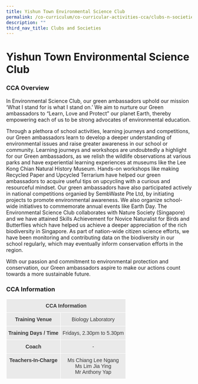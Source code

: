 ```yaml
---
title: Yishun Town Environmental Science Club
permalink: /co-curriculum/co-curricular-activities-cca/clubs-n-societies/yishun-town-environmental-science-club/
description: ""
third_nav_title: Clubs and Societies
---
```

# **Yishun Town Environmental Science Club**

### CCA Overview

In Environmental Science Club, our green ambassadors uphold our mission ‘What I stand for is what I stand on.’ We aim to nurture our Green ambassadors to “Learn, Love and Protect” our planet Earth, thereby empowering each of us to be strong advocates of environmental education.

Through a plethora of school activities, learning journeys and competitions, our Green ambassadors learn to develop a deeper understanding of environmental issues and raise greater awareness in our school or community. Learning journeys and workshops are undoubtedly a highlight for our Green ambassadors, as we relish the wildlife observations at various parks and have experiential learning experiences at museums like the Lee Kong Chian Natural History Museum. Hands-on workshops like making Recycled Paper and Upcycled Terrarium have helped our green ambassadors to acquire useful tips on upcycling with a curious and resourceful mindset. Our green ambassadors have also participated actively in national competitions organied by SembWaste Pte Ltd, by initiating projects to promote environmental awareness. We also organize school-wide initiatives to commemorate annual events like Earth Day. The Environmental Science Club collaborates with Nature Society (Singapore) and we have attained Skills Achievement for Novice Naturalist for Birds and Butterflies which have helped us achieve a deeper appreciation of the rich biodiversity in Singapore. As part of nation-wide citizen science efforts, we have been monitoring and contributing data on the biodiversity in our school regularly, which may eventually inform conservation efforts in the region.

With our passion and commitment to environmental protection and conservation, our Green ambassadors aspire to make our actions count towards a more sustainable future.

### CCA Information


<table style="border-collapse:collapse;border-spacing:0" class="tg"><thead><tr><th style="background-color:#EAEAEA;border-color:#ffffff;border-style:solid;border-width:1px;color:#333;font-family:Arial, sans-serif;font-size:14px;font-weight:bold;overflow:hidden;padding:10px 5px;text-align:center;vertical-align:top;word-break:normal" colspan="2">CCA Information</th></tr></thead><tbody><tr><td style="background-color:#EAEAEA;border-color:#ffffff;border-style:solid;border-width:1px;color:#333;font-family:Arial, sans-serif;font-size:14px;font-weight:bold;overflow:hidden;padding:10px 5px;text-align:center;vertical-align:top;word-break:normal">Training Venue</td><td style="background-color:#EAEAEA;border-color:#ffffff;border-style:solid;border-width:1px;color:#333;font-family:Arial, sans-serif;font-size:14px;overflow:hidden;padding:10px 5px;text-align:center;vertical-align:top;word-break:normal">Biology Laboratory</td></tr><tr><td style="background-color:#EAEAEA;border-color:#ffffff;border-style:solid;border-width:1px;color:#333;font-family:Arial, sans-serif;font-size:14px;font-weight:bold;overflow:hidden;padding:10px 5px;text-align:center;vertical-align:top;word-break:normal">Training Days / Time</td><td style="background-color:#EAEAEA;border-color:#ffffff;border-style:solid;border-width:1px;color:#333;font-family:Arial, sans-serif;font-size:14px;overflow:hidden;padding:10px 5px;text-align:center;vertical-align:top;word-break:normal">Fridays, 2.30pm to 5.30pm</td></tr><tr><td style="background-color:#EAEAEA;border-color:#ffffff;border-style:solid;border-width:1px;color:#333;font-family:Arial, sans-serif;font-size:14px;font-weight:bold;overflow:hidden;padding:10px 5px;text-align:center;vertical-align:top;word-break:normal">Coach</td><td style="background-color:#EAEAEA;border-color:#ffffff;border-style:solid;border-width:1px;color:#333;font-family:Arial, sans-serif;font-size:14px;font-style:italic;overflow:hidden;padding:10px 5px;text-align:center;vertical-align:top;word-break:normal">-</td></tr><tr><td style="background-color:#EAEAEA;border-color:#ffffff;border-style:solid;border-width:1px;color:#333;font-family:Arial, sans-serif;font-size:14px;font-weight:bold;overflow:hidden;padding:10px 5px;text-align:center;vertical-align:top;word-break:normal">Teachers-In-Charge</td><td style="background-color:#EAEAEA;border-color:#ffffff;border-style:solid;border-width:1px;color:#333;font-family:Arial, sans-serif;font-size:14px;overflow:hidden;padding:10px 5px;text-align:center;vertical-align:top;word-break:normal">Ms Chiang Lee Ngang<br>Ms Lim Jia Ying<br>Mr Anthony Yap</td></tr></tbody></table>